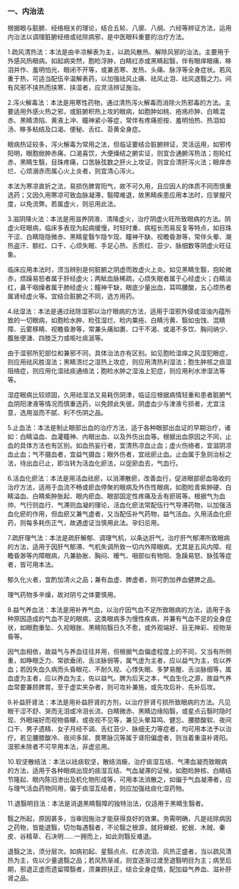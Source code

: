### 一、内治法

根据眼与脏腑、经络相关的理论，结合五轮、八廓、八纲、六经等辨证方法，运用内治法以调理脏腑经络或祛除病邪，是中医眼科重要的治疗方法。

1.疏风清热法：本法是由辛凉解表为主，以疏风散热、解除风邪的治法。主要用于外感风热眼病。如起病突然，胞睑浮肿，白睛红赤或黑睛起翳，伴有眼痒眼痛、眵泪并作、羞明怕光、眼闭不开等，或兼恶寒、发热、头痛、脉浮等全身症状。若风重于热，可适当配伍辛温解表药，以加强祛风止痛、祛风止泪、祛风退翳之力。间有风邪不挟热而挟寒、挟湿者，应灵活辨证施治。

2.泻火解毒法：本法是用寒性药物，通过清热泻火解毒而消除火热邪毒的方法。主要适用外感火热之邪，或脏腑积热上攻的眼病，如胞肿如桃、疮疡疖肿、白睛混赤、黑睛溃陷、黄液上冲、瞳神紧小等症，常伴有疼痛拒按、羞明怕热、热泪如汤、眵多粘结及口渴、便秘、舌红、苔黄全身症。

眼病热证较多，泻火解毒为常用之法，但临证要结合脏腑辨证，灵活运用，如邪传阳明，眼胞焮肿赤痛，口渴喜饮，大便燥结之腑实证，则宜合通腑泻热法；抱轮红赤，黑睛生翳，目珠疼痛，口苦脉弦数之肝火上攻证，则宜合清肝泻火法；眼痒赤烂、心烦溺赤而属心火上炎者，则宜清心泻火。

本法为寒凉直折之法，易损伤脾胃阳气，故不可久用，且应因人的体质不同而慎重选药；又因久用寒凉可致血脉凝滞，翳障难退，故黑睛疾患应用本法时，应掌握尺度，以免流弊。若属虚火，则忌用此法。

3.滋阴降火法：本法是用滋养阴液、清降虚火，治疗阴虚火旺所致眼病的方法。阴虚火旺眼病，临床多表现为起病缓慢，时轻时重、病程长而易反复等特点，如目珠干涩、白睛隐隐微赤、黑睛星翳乍隐乍现、瞳神干缺、视瞻昏渺等，常伴头晕、潮热盗汗、额红、口干、心烦失眠、手足心热、舌质红、苔少、脉细数等阴虚火旺征象。

临床应用本法时，须当辨别是何脏腑之阴虚而致虚火上炎。如见黑睛生翳，抱轮微赤，烦躁易怒者属于肝经虚火；两眦血脉稀疏，心烦失眠者属于心经虚火；白睛淡红，鼻干咽燥者属于肺经虚火；瞳神干缺，眼底少量出血，耳鸣腰酸，五心烦热者属肾经虚火等。宜结合脏腑之不同，选方用药。

4.祛湿法：本法是通过祛除湿邪以治疗眼病的方法，适用于湿邪外侵或湿浊内蕴所致的一切眼病，如胞睑水肿、睑弦湿烂、睑内粟疮、白睛污黄、翳如虫蚀、混睛障、云雾移睛、视瞻昏渺等，常兼头痛如裹、口干不渴、或渴不多饮、胸闷纳少、腹胀便溏、四肢乏力或咳吐痰涎等。

由于湿邪所犯部位和兼邪不同，具体治法亦有区别。如见胞睑湿痒之风湿犯眼症，则应用祛风胜湿法；黑睛溃烂之湿热上攻症，则应用清热利湿法；胞生肿核之痰湿阻络症，则应用化湿祛痰通络法；胞睑水肿之湿浊上犯症，则应用利水渗湿法等等。

湿症眼病比较顽固，久用祛湿法又易耗伤阴津，临证应根据病情轻重和患者脏腑气血阴阳津液等情况而慎重选药，以免顾此失彼。阴虚血少与津液亏损者，尤宜注意，选用滋而不腻、利不伤阴之品。

5.止血法：本法是制止眼部出血的治疗方法，适于各种眼部出血证的早期治疗，诸如：白睛溢血、血灌瞳神、内眼出血、以及外伤出血等。根据出血原因之不同，止血的具体方法也有区别。如血热妄行者，宜清热凉血止血；虚火伤络者，宜滋阴凉血止血；气不摄血者，宜益气摄血；眼外伤者，宜祛瘀止血。止血属于急则治标之法，待出血已止，即当转为活血化瘀法，以促瘀血去，气血行。

6.活血化瘀法：本法是用活血祛瘀，以消滞散瘀，改善血行，促进眼部瘀血吸收的治疗方法，适用于血流不畅或瘀血停聚的眼病及外伤性眼病，如胞睑青紫肿硬、白睛溢血、白睛紫肿胀起、眼内瘀血、眼部固定性疼痛及舌有瘀斑等。根据气为血帅、气行则血行、气滞则血凝的理论，活血化瘀法常配伍行气导滞药物，以加强活血化瘀的作用，但血瘀又兼气虚者，又当配伍补气药物，益气活血。久用活血化瘀药，则每多耗伤正气，故遇虚证当慎用此法。孕妇忌用。

7.疏肝理气法：本法是疏肝解郁、调理气机，以条达肝气，治疗肝气郁滞所致眼病的方法，适用于因肝气郁滞、气机失调所致一切内外障眼病，尤其是五风内障、视瞻昏渺等内障眼病，凡兼胁胀、胸闷、暧气、咽部似有物阻、急躁易怒、脉弦等症者，皆可用本法。

郁久化火者，宜酌加清火之品；兼有血虚、脾虚者，则可酌加养血健脾之品。

理气药物多辛燥，故对阴亏之体要慎用。

8.益气养血法：本法是用补养气血，以治疗因气血不足所致眼病的方法，适用于各种原因造成的气血不足的眼病，这类眼病多为慢性疾病，并兼有气血不足的全身症状，如眼胞重坠、久视眼胀、黑睛陷翳日久不愈，或外观端好、目无神彩、视物渐昏等。

因气血相依，故益气与养血往往并用，但根据气血偏虚程度上的不同，又当有所侧重，如睁眼乏力、常欲垂闭、舌淡脉弱等，属气虚为主者，应以益气为主，佐以养血；若因失血久病而头昏眼花、不耐久视、心悸失眠、多梦易醒、舌淡脉细等，属血虚为主者，应以养血为主，佐以益气。脾为后天之本，气血生化之源，故益气养血常要兼顾脾胃。至于虚实夹杂者，则可攻补兼施，或先攻后补、先补后攻。

9.补益肝肾法：本法是用补益肝肾的方剂，以治疗肝肾亏损所致眼病的方法。凡见眼干涩不舒、哭而无泪或冷泪长流、白睛微赤、黑睛边缘陷翳，或星点云翳时隐时现、外眼端好而视物昏矇，或夜视不见等，兼见头晕耳鸣、健忘、腰膝酸软、夜间口干、男子遗精、女子月经不调、舌红苔少、脉细无力等症者，均可用本法予以治疗。若见腰膝酸冷、夜间多尿、畏寒脉沉等属于肾阳偏虚者，则当着重温补肾阳。湿邪未除者不可早用本法，非虚忌用。

10.软坚散结法：本法以祛痰软坚，散结消癥，治疗痰湿互结、气滞血凝而致眼病的方法，适用于各种眼病出现的痰湿互结、气血凝滞的证候，如胞睑肿核、白睛结节隆起、眼内陈旧渗出及机化物形成等，可用本法消散之，如偏于气血凝滞者，应与理气活血药物同用，偏于痰湿互结者，则应加强祛痰化湿药物。

11.退翳明目法：本法是消退黑睛翳障的独特治法，仅适用于黑睛生翳者。

翳之所起，原因甚多，当审因施治才能获得良好的效果。务需明确，凡是祛除病因之药物，皆能退翳，切勿每遇翳者，不论翳之根源，就将蝉蜕、蛇蜕、木贼、秦皮、谷精草、石决明……一拥而上，如此则翳反难退。

退翳之法，须分层次。如病初起、星翳点点、红赤流泪、风热正盛者，当以疏风清热为主，佐以少量退翳之品；若风热渐减，则宜逐渐过渡至退翳明目为主；病至后期，邪退正虚而遗留障翳者，须兼顾扶正，结合全身症情，配加益气养血、滋补肝肾之品。
